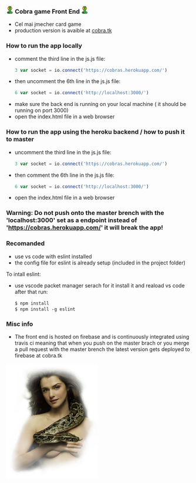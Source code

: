 ### <img src="cobra.png" alt="bonus" width="20"/> Cobra game Front End <img src="cobra.png" alt="bonus" width="20"/>

  - Cel mai jmecher card game
  - production version is avaible at [cobra.tk](https:cobra.tk)

### How to run the app locally
- comment the third line in the js.js file:
    ``` js
    3 var socket = io.connect('https://cobras.herokuapp.com/')
    ```
- then uncomment the 6th line in the js.js file:
    ``` js
    6 var socket = io.connect('http://localhost:3000/')
    ```
- make sure the back end is running on your local machine ( it should be running on port 3000)
- open the index.html file in a web browser

### How to run the app using the heroku backend / how to push it to master
- uncomment the third line in the js.js file:
    ``` js
    3 var socket = io.connect('https://cobras.herokuapp.com/')
    ```
- then comment the 6th line in the js.js file:
    ``` js
    6 var socket = io.connect('http://localhost:3000/')
    ```
- open the index.html file in a web browser



### Warning: Do not push onto the master brench with the 'localhost:3000' set as a endpoint instead of 'https://cobras.herokuapp.com/'  it will break the app!




### Recomanded
- use vs code with eslint installed
- the config file for eslint is already setup (included in the project folder)

To intall eslint:
-   use vscode packet manager serach for it install it and reaload vs code after that run:
    ```
    $ npm install
    $ npm install -g eslint
    ```

### Misc info
 - The front end is hosted  on firebase and is continuously integrated using travis ci meaning that when you push on the master brach or you merge a pull request with the master brench the latest version gets deployed to firebase at cobra.tk
<img src="bonus.png" alt="bonus" width="250"/>
